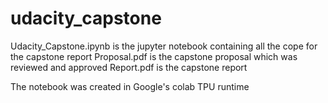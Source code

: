 # udacity_capstone

Udacity_Capstone.ipynb is the jupyter notebook containing all the cope for the capstone report
Proposal.pdf is the capstone proposal which was reviewed and approved
Report.pdf is the capstone report

The notebook was created in Google's colab TPU runtime
